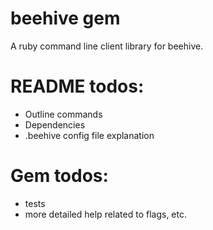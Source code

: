 beehive gem
===

A ruby command line client library for beehive.



README todos:
===

* Outline commands
* Dependencies
* .beehive config file explanation

Gem todos:
===

* tests
* more detailed help related to flags, etc.
